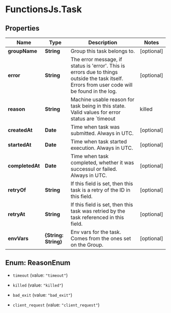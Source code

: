# FunctionsJs.Task

## Properties
Name | Type | Description | Notes
------------ | ------------- | ------------- | -------------
**groupName** | **String** | Group this task belongs to. | [optional] 
**error** | **String** | The error message, if status is &#39;error&#39;. This is errors due to things outside the task itself. Errors from user code will be found in the log. | [optional] 
**reason** | **String** | Machine usable reason for task being in this state. Valid values for error status are &#x60;timeout | killed | bad_exit&#x60;. Valid values for cancelled status are &#x60;client_request&#x60;. For everything else, this is undefined.  | [optional] 
**createdAt** | **Date** | Time when task was submitted. Always in UTC. | [optional] 
**startedAt** | **Date** | Time when task started execution. Always in UTC. | [optional] 
**completedAt** | **Date** | Time when task completed, whether it was successul or failed. Always in UTC. | [optional] 
**retryOf** | **String** | If this field is set, then this task is a retry of the ID in this field. | [optional] 
**retryAt** | **String** | If this field is set, then this task was retried by the task referenced in this field. | [optional] 
**envVars** | **{String: String}** | Env vars for the task. Comes from the ones set on the Group. | [optional] 


<a name="ReasonEnum"></a>
## Enum: ReasonEnum


* `timeout` (value: `"timeout"`)

* `killed` (value: `"killed"`)

* `bad_exit` (value: `"bad_exit"`)

* `client_request` (value: `"client_request"`)




